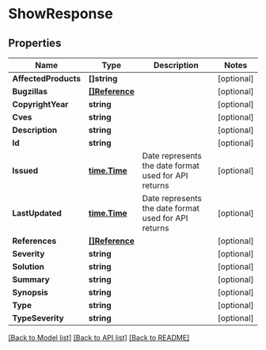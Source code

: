 # ShowResponse

## Properties

Name | Type | Description | Notes
------------ | ------------- | ------------- | -------------
**AffectedProducts** | **[]string** |  | [optional] 
**Bugzillas** | [**[]Reference**](Reference.md) |  | [optional] 
**CopyrightYear** | **string** |  | [optional] 
**Cves** | **string** |  | [optional] 
**Description** | **string** |  | [optional] 
**Id** | **string** |  | [optional] 
**Issued** | [**time.Time**](time.Time.md) | Date represents the date format used for API returns | [optional] 
**LastUpdated** | [**time.Time**](time.Time.md) | Date represents the date format used for API returns | [optional] 
**References** | [**[]Reference**](Reference.md) |  | [optional] 
**Severity** | **string** |  | [optional] 
**Solution** | **string** |  | [optional] 
**Summary** | **string** |  | [optional] 
**Synopsis** | **string** |  | [optional] 
**Type** | **string** |  | [optional] 
**TypeSeverity** | **string** |  | [optional] 

[[Back to Model list]](../README.md#documentation-for-models) [[Back to API list]](../README.md#documentation-for-api-endpoints) [[Back to README]](../README.md)


